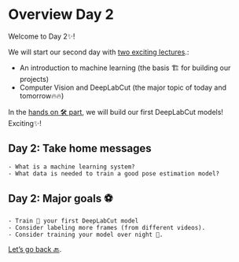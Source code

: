 # Overview Day 2

Welcome to Day 2✨!

We will start our second day with [two exciting lectures](Day2_Lectures.md).: 
- An introduction to machine learning (the basis 🏗 for building our projects) 
- Computer Vision and DeepLabCut (the major topic of today and tomorrow🔥🔥)

In the [hands on 🛠 part](Day2_Practicals.md), we will build our first DeepLabCut models! Exciting✨!

## Day 2: Take home messages

```{Tip}
- What is a machine learning system?
- What data is needed to train a good pose estimation model?
```

## Day 2: Major goals ⚽️

```{important}
- Train 🚂 your first DeepLabCut model
- Consider labeling more frames (from different videos).
- Consider training your model over night 🌙.
```



[Let’s go back 🔙](../README.md).
